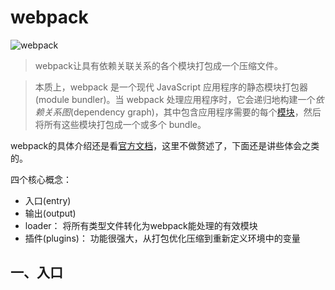 # webpack

![webpack](https://webpack.github.io/assets/what-is-webpack.png)

> webpack让具有依赖关联关系的各个模块打包成一个压缩文件。

> 本质上，webpack 是一个现代 JavaScript 应用程序的静态模块打包器(module bundler)。当 webpack 处理应用程序时，它会递归地构建一个*依赖关系图*(dependency graph)，其中包含应用程序需要的每个[模块](../js/ecamascript/module.md)，然后将所有这些模块打包成一个或多个 bundle。

webpack的具体介绍还是看[官方文档](https://www.webpackjs.com/concepts/)，这里不做赘述了，下面还是讲些体会之类的。

四个核心概念：

* 入口(entry)
* 输出(output)
* loader： 将所有类型文件转化为webpack能处理的有效模块
* 插件(plugins)： 功能很强大，从打包优化压缩到重新定义环境中的变量

## 一、入口